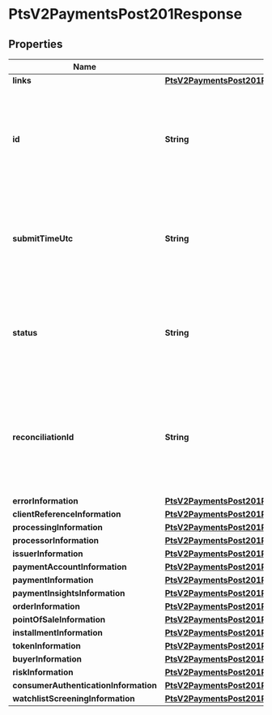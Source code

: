 
# PtsV2PaymentsPost201Response

## Properties
Name | Type | Description | Notes
------------ | ------------- | ------------- | -------------
**links** | [**PtsV2PaymentsPost201ResponseLinks**](PtsV2PaymentsPost201ResponseLinks.md) |  |  [optional]
**id** | **String** | An unique identification number generated by Cybersource to identify the submitted request. Returned by all services. It is also appended to the endpoint of the resource. On incremental authorizations, this value with be the same as the identification number returned in the original authorization response.  |  [optional]
**submitTimeUtc** | **String** | Time of request in UTC. Format: &#x60;YYYY-MM-DDThh:mm:ssZ&#x60; **Example** &#x60;2016-08-11T22:47:57Z&#x60; equals August 11, 2016, at 22:47:57 (10:47:57 p.m.). The &#x60;T&#x60; separates the date and the time. The &#x60;Z&#x60; indicates UTC.  Returned by Cybersource for all services.  |  [optional]
**status** | **String** | The status of the submitted transaction.  Possible values:  - AUTHORIZED  - PARTIAL_AUTHORIZED  - AUTHORIZED_PENDING_REVIEW  - AUTHORIZED_RISK_DECLINED  - PENDING_AUTHENTICATION  - PENDING_REVIEW  - DECLINED  - INVALID_REQUEST  |  [optional]
**reconciliationId** | **String** | Reference number for the transaction. Depending on how your Cybersource account is configured, this value could either be provided in the API request or generated by CyberSource. The actual value used in the request to the processor is provided back to you by Cybersource in the response.  |  [optional]
**errorInformation** | [**PtsV2PaymentsPost201ResponseErrorInformation**](PtsV2PaymentsPost201ResponseErrorInformation.md) |  |  [optional]
**clientReferenceInformation** | [**PtsV2PaymentsPost201ResponseClientReferenceInformation**](PtsV2PaymentsPost201ResponseClientReferenceInformation.md) |  |  [optional]
**processingInformation** | [**PtsV2PaymentsPost201ResponseProcessingInformation**](PtsV2PaymentsPost201ResponseProcessingInformation.md) |  |  [optional]
**processorInformation** | [**PtsV2PaymentsPost201ResponseProcessorInformation**](PtsV2PaymentsPost201ResponseProcessorInformation.md) |  |  [optional]
**issuerInformation** | [**PtsV2PaymentsPost201ResponseIssuerInformation**](PtsV2PaymentsPost201ResponseIssuerInformation.md) |  |  [optional]
**paymentAccountInformation** | [**PtsV2PaymentsPost201ResponsePaymentAccountInformation**](PtsV2PaymentsPost201ResponsePaymentAccountInformation.md) |  |  [optional]
**paymentInformation** | [**PtsV2PaymentsPost201ResponsePaymentInformation**](PtsV2PaymentsPost201ResponsePaymentInformation.md) |  |  [optional]
**paymentInsightsInformation** | [**PtsV2PaymentsPost201ResponsePaymentInsightsInformation**](PtsV2PaymentsPost201ResponsePaymentInsightsInformation.md) |  |  [optional]
**orderInformation** | [**PtsV2PaymentsPost201ResponseOrderInformation**](PtsV2PaymentsPost201ResponseOrderInformation.md) |  |  [optional]
**pointOfSaleInformation** | [**PtsV2PaymentsPost201ResponsePointOfSaleInformation**](PtsV2PaymentsPost201ResponsePointOfSaleInformation.md) |  |  [optional]
**installmentInformation** | [**PtsV2PaymentsPost201ResponseInstallmentInformation**](PtsV2PaymentsPost201ResponseInstallmentInformation.md) |  |  [optional]
**tokenInformation** | [**PtsV2PaymentsPost201ResponseTokenInformation**](PtsV2PaymentsPost201ResponseTokenInformation.md) |  |  [optional]
**buyerInformation** | [**PtsV2PaymentsPost201ResponseBuyerInformation**](PtsV2PaymentsPost201ResponseBuyerInformation.md) |  |  [optional]
**riskInformation** | [**PtsV2PaymentsPost201ResponseRiskInformation**](PtsV2PaymentsPost201ResponseRiskInformation.md) |  |  [optional]
**consumerAuthenticationInformation** | [**PtsV2PaymentsPost201ResponseConsumerAuthenticationInformation**](PtsV2PaymentsPost201ResponseConsumerAuthenticationInformation.md) |  |  [optional]
**watchlistScreeningInformation** | [**PtsV2PaymentsPost201ResponseWatchlistScreeningInformation**](PtsV2PaymentsPost201ResponseWatchlistScreeningInformation.md) |  |  [optional]



